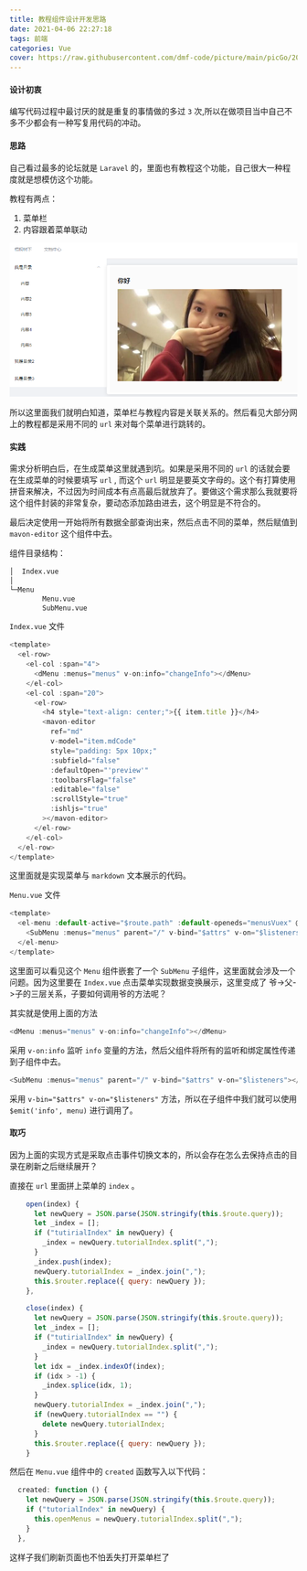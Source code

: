 ```yaml
---
title: 教程组件设计开发思路
date: 2021-04-06 22:27:18
tags: 前端
categories: Vue
cover: https://raw.githubusercontent.com/dmf-code/picture/main/picGo/20210409224814.jpg
---
```


#### 设计初衷

编写代码过程中最讨厌的就是重复的事情做的多过 `3` 次,所以在做项目当中自己不多不少都会有一种写复用代码的冲动。



#### 思路

自己看过最多的论坛就是 `Laravel` 的，里面也有教程这个功能，自己很大一种程度就是想模仿这个功能。

教程有两点：
1. 菜单栏
2. 内容跟着菜单联动

![image.png](https://raw.githubusercontent.com/dmf-code/picture/main/2021-04-06/dc1b853a9f01a1b2df35b434efa77a95.png)

所以这里面我们就明白知道，菜单栏与教程内容是关联关系的。然后看见大部分网上的教程都是采用不同的 `url` 来对每个菜单进行跳转的。

#### 实践

需求分析明白后，在生成菜单这里就遇到坑。如果是采用不同的 `url` 的话就会要在生成菜单的时候要填写 `url` , 而这个 `url` 明显是要英文字母的。这个有打算使用拼音来解决，不过因为时间成本有点高最后就放弃了。要做这个需求那么我就要将这个组件封装的非常复杂，要动态添加路由进去，这个明显是不符合的。

最后决定使用一开始将所有数据全部查询出来，然后点击不同的菜单，然后赋值到 `mavon-editor` 这个组件中去。

组件目录结构：
```
│  Index.vue
│
└─Menu
        Menu.vue
        SubMenu.vue
```


`Index.vue` 文件


```javascript
<template>
  <el-row>
    <el-col :span="4">
      <dMenu :menus="menus" v-on:info="changeInfo"></dMenu>
    </el-col>
    <el-col :span="20">
      <el-row>
        <h4 style="text-align: center;">{{ item.title }}</h4>
        <mavon-editor
          ref="md"
          v-model="item.mdCode"
          style="padding: 5px 10px;"
          :subfield="false"
          :defaultOpen="'preview'"
          :toolbarsFlag="false"
          :editable="false"
          :scrollStyle="true"
          :ishljs="true"
        ></mavon-editor>
      </el-row>
    </el-col>
  </el-row>
</template>
``` 

这里面就是实现菜单与 `markdown` 文本展示的代码。


`Menu.vue` 文件

```js
<template>
  <el-menu :default-active="$route.path" :default-openeds="menusVuex" @open="open" @close="close">
    <SubMenu :menus="menus" parent="/" v-bind="$attrs" v-on="$listeners"></SubMenu>
  </el-menu>
</template>
```

这里面可以看见这个 `Menu` 组件嵌套了一个 `SubMenu` 子组件，这里面就会涉及一个问题。因为这里要在 `Index.vue` 点击菜单实现数据变换展示，这里变成了 爷->父->子的三层关系，子要如何调用爷的方法呢？

其实就是使用上面的方法
```js
<dMenu :menus="menus" v-on:info="changeInfo"></dMenu>
```
采用 `v-on:info` 监听 `info` 变量的方法，然后父组件将所有的监听和绑定属性传递到子组件中去。

```js
<SubMenu :menus="menus" parent="/" v-bind="$attrs" v-on="$listeners"></SubMenu>
```
采用 `v-bin="$attrs" v-on="$listeners"` 方法，所以在子组件中我们就可以使用 `$emit('info', menu)` 进行调用了。


#### 取巧
因为上面的实现方式是采取点击事件切换文本的，所以会存在怎么去保持点击的目录在刷新之后继续展开？

直接在 `url` 里面拼上菜单的 `index` 。

```js
    open(index) {
      let newQuery = JSON.parse(JSON.stringify(this.$route.query));
      let _index = [];
      if ("tutirialIndex" in newQuery) {
        _index = newQuery.tutorialIndex.split(",");
      }
      _index.push(index);
      newQuery.tutorialIndex = _index.join(",");
      this.$router.replace({ query: newQuery });
    },
```


```js
    close(index) {
      let newQuery = JSON.parse(JSON.stringify(this.$route.query));
      let _index = [];
      if ("tutirialIndex" in newQuery) {
        _index = newQuery.tutorialIndex.split(",");
      }
      let idx = _index.indexOf(index);
      if (idx > -1) {
        _index.splice(idx, 1);
      }
      newQuery.tutorialIndex = _index.join(",");
      if (newQuery.tutorialIndex == "") {
        delete newQuery.tutorialIndex;
      }
      this.$router.replace({ query: newQuery });
    }
```

然后在 `Menu.vue` 组件中的 `created` 函数写入以下代码：

```js
  created: function () {
    let newQuery = JSON.parse(JSON.stringify(this.$route.query));
    if ("tutorialIndex" in newQuery) {
      this.openMenus = newQuery.tutorialIndex.split(",");
    }
  },
```
这样子我们刷新页面也不怕丢失打开菜单栏了


